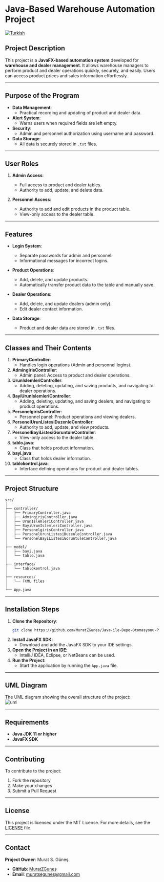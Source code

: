 # Java-Based Warehouse Automation Project
[![Turkish](https://img.shields.io/badge/Dil-Türkçe-blue)](https://github.com/MuratZGunes/Java-ile-Depo-Otomasyonu-Projesi/tree/main)  
## Project Description
This project is a **JavaFX-based automation system** developed for **warehouse and dealer management**. It allows warehouse managers to perform product and dealer operations quickly, securely, and easily. Users can access product prices and sales information effortlessly.

---

## Purpose of the Program
- **Data Management**:  
  - Practical recording and updating of product and dealer data.
- **Alert System**:  
  - Warns users when required fields are left empty.
- **Security**:  
  - Admin and personnel authorization using username and password.
- **Data Storage**:  
  - All data is securely stored in `.txt` files.

---

## User Roles
1. **Admin Access**:  
   - Full access to product and dealer tables.  
   - Authority to add, update, and delete data.

2. **Personnel Access**:  
   - Authority to add and edit products in the product table.  
   - View-only access to the dealer table.

---

## Features
- **Login System**:  
   - Separate passwords for admin and personnel.  
   - Informational messages for incorrect logins.

- **Product Operations**:  
   - Add, delete, and update products.  
   - Automatically transfer product data to the table and manually save.

- **Dealer Operations**:  
   - Add, delete, and update dealers (admin only).  
   - Edit dealer contact information.

- **Data Storage**:  
   - Product and dealer data are stored in `.txt` files.

---

## Classes and Their Contents
1. **PrimaryController**:  
   - Handles login operations (Admin and personnel logins).
2. **AdmingirisController**:  
   - Admin panel: Access to product and dealer operations.
3. **UrunIslemleriController**:  
   - Adding, deleting, updating, and saving products, and navigating to dealer operations.
4. **BayiUrunIslemleriController**:  
   - Adding, deleting, updating, and saving dealers, and navigating to product operations.
5. **PersonelgirisController**:  
   - Personnel panel: Product operations and viewing dealers.
6. **PersonelUrunListesiDuzenleController**:  
   - Authority to add, update, and view products.
7. **PersonelBayiListesiGoruntuleController**:  
   - View-only access to the dealer table.
8. **tablo.java**:  
   - Class that holds product information.
9. **bayi.java**:  
   - Class that holds dealer information.
10. **tablokontrol.java**:  
    - Interface defining operations for product and dealer tables.

---

## Project Structure
```
src/  
│  
├── controller/  
│   ├── PrimaryController.java  
│   ├── AdmingirisController.java  
│   ├── UrunIslemleriController.java  
│   ├── BayiUrunIslemleriController.java  
│   ├── PersonelgirisController.java  
│   ├── PersonelUrunListesiDuzenleController.java  
│   └── PersonelBayiListesiGoruntuleController.java  
│  
├── model/  
│   ├── bayi.java  
│   └── tablo.java  
│  
├── interface/  
│   └── tablokontrol.java  
│  
├── resources/  
│   └── FXML files  
│  
└── App.java  
```

---

## Installation Steps
1. **Clone the Repository**:  
   ```bash
   git clone https://github.com/MuratZGunes/Java-ile-Depo-Otomasyonu-Projesi.git
   ```
2. **Install JavaFX SDK**:  
   - Download and add the JavaFX SDK to your IDE settings.
3. **Open the Project in an IDE**:  
   - IntelliJ IDEA, Eclipse, or NetBeans can be used.
4. **Run the Project**:  
   - Start the application by running the `App.java` file.

---

## UML Diagram
The UML diagram showing the overall structure of the project:  
![uml](https://github.com/user-attachments/assets/488a6087-54f6-46c9-b0e3-3b4872b0dc7a)

---

## Requirements
- **Java JDK 11 or higher**  
- **JavaFX SDK**

---

## Contributing
To contribute to the project:  
1. Fork the repository  
2. Make your changes  
3. Submit a Pull Request  

---

## License  
This project is licensed under the MIT License. For more details, see the [LICENSE](LICENSE) file.

---

## Contact
**Project Owner**: Murat S. Güneş  
- **GitHub**: [MuratZGunes](https://github.com/MuratZGunes)  
- **Email**: muratsegunes@gmail.com
